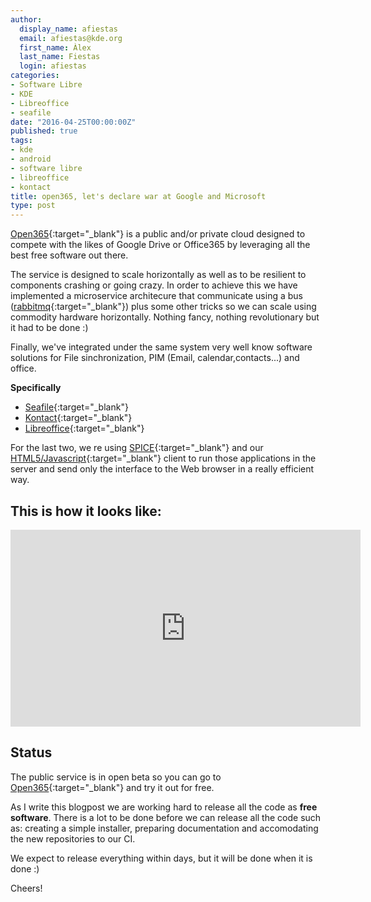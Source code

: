 ```yaml
---
author:
  display_name: afiestas
  email: afiestas@kde.org
  first_name: Àlex
  last_name: Fiestas
  login: afiestas
categories:
- Software Libre
- KDE
- Libreoffice
- seafile
date: "2016-04-25T00:00:00Z"
published: true
tags:
- kde
- android
- software libre
- libreoffice
- kontact
title: open365, let's declare war at Google and Microsoft
type: post
---
```


[Open365](https://open365.io/){:target="_blank"} is a public and/or private cloud designed to compete with the likes
of Google Drive or Office365 by leveraging all the best free software out there.

The service is designed to scale horizontally as well as to be resilient to components crashing or going crazy. In
order to achieve this we have implemented a microservice architecure that communicate using a bus ([rabbitmq](https://www.rabbitmq.com){:target="_blank"}) plus some
other tricks so we can scale using commodity hardware horizontally. Nothing fancy, nothing revolutionary but it had to
be done :)

Finally, we've integrated under the same system very well know software solutions for File sinchronization,
PIM (Email, calendar,contacts...) and office.

**Specifically**

* [Seafile](https://www.seafile.com/en/home/){:target="_blank"}
* [Kontact](https://www.kde.org/applications/office/kontact/){:target="_blank"}
* [Libreoffice](https://www.libreoffice.org/){:target="_blank"}

For the last two, we re using [SPICE](http://www.spice-space.org){:target="_blank"} and our [HTML5/Javascript](https://github.com/eyeos/spice-web-client){:target="_blank"} client to run those applications in the server and send only the interface to the Web browser
in a really efficient way.

## This is how it looks like:
<iframe width="560" height="315" src="https://www.youtube.com/embed/2Xqn14OtcuQ" frameborder="0" allowfullscreen></iframe>


## Status
The public service is in open beta so you can go to [Open365](https://open365.io/){:target="_blank"} and try it out for free.

As I write this blogpost we are working hard to release all the code as **free software**. There is a lot to be done before we can
release all the code such as: creating a simple installer, preparing documentation and accomodating the new repositories to our CI.

We expect to release everything within days, but it will be done when it is done :)

Cheers!
